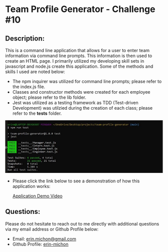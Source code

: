 # Team Profile Generator - Challenge #10
  
## Description:
This is a command line application that allows for a user to enter team information via command line prompts.  This information is then used to create an HTML page.  I primarily utilized my developing skill sets in javascript and node.js create this application.  Some of the methods and skills I used are noted below:

* The npm inquirer was utilized for command line prompts; please refer to the index.js file.
* Classes and constructor methods were created for each employee object; please refer to the lib folder.
* Jest was utilized as a testing framework as TDD (Test-driven Development) was utilzied during the creation of each class; please refer to the __tests__ folder.

![image info](./assets/images/passedtests.JPG)

* Please click the link below to see a demonstration of how this application works:
 
    [Application Demo Video](https://watch.screencastify.com/v/0wrJsXcsGVSCfGgeXSWS)

## Questions:
Please do not hesitate to reach out to me directly with additional questions via my email address or Github Profile below:
  
* Email: [erin.michon@gmail.com](mailto:erin.michon@gmail.com) 
* Github Profile: [erin-michon](https://github.com/erin-michon)